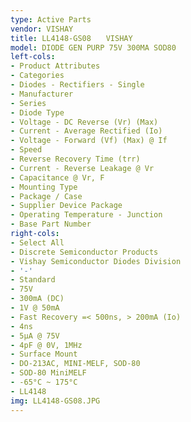 ```yaml
---
type: Active Parts
vendor: VISHAY
title: LL4148-GS08　　VISHAY
model: DIODE GEN PURP 75V 300MA SOD80
left-cols:
- Product Attributes
- Categories
- Diodes - Rectifiers - Single
- Manufacturer
- Series
- Diode Type
- Voltage - DC Reverse (Vr) (Max)
- Current - Average Rectified (Io)
- Voltage - Forward (Vf) (Max) @ If
- Speed
- Reverse Recovery Time (trr)
- Current - Reverse Leakage @ Vr
- Capacitance @ Vr, F
- Mounting Type
- Package / Case
- Supplier Device Package
- Operating Temperature - Junction
- Base Part Number
right-cols:
- Select All
- Discrete Semiconductor Products
- Vishay Semiconductor Diodes Division
- '-'
- Standard
- 75V
- 300mA (DC)
- 1V @ 50mA
- Fast Recovery =< 500ns, > 200mA (Io)
- 4ns
- 5µA @ 75V
- 4pF @ 0V, 1MHz
- Surface Mount
- DO-213AC, MINI-MELF, SOD-80
- SOD-80 MiniMELF
- -65°C ~ 175°C
- LL4148
img: LL4148-GS08.JPG
---
```

